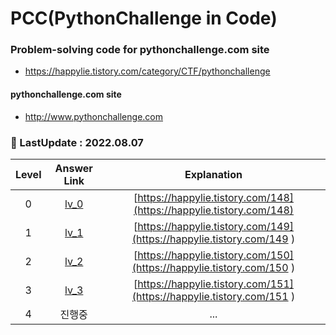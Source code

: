 # PCC(PythonChallenge in Code)
### Problem-solving code for pythonchallenge.com site
- https://happylie.tistory.com/category/CTF/pythonchallenge

#### pythonchallenge.com site
- http://www.pythonchallenge.com

### 📆 LastUpdate : 2022.08.07
| Level |                                    Answer Link                                     |                              Explanation                              |
|:-----:|:----------------------------------------------------------------------------------:|:---------------------------------------------------------------------:|
|   0   | [lv_0](https://github.com/happylie/pythonchallenge_code/blob/main/lv_0/level_0.py) | [https://happylie.tistory.com/148](https://happylie.tistory.com/148)  |
|   1   | [lv_1](https://github.com/happylie/pythonchallenge_code/blob/main/lv_1/level_1.py) | [https://happylie.tistory.com/149](https://happylie.tistory.com/149 ) |
|   2   | [lv_2](https://github.com/happylie/pythonchallenge_code/blob/main/lv_2/level_2.py) | [https://happylie.tistory.com/150](https://happylie.tistory.com/150 ) |
|   3   | [lv_3](https://github.com/happylie/pythonchallenge_code/blob/main/lv_3/level_3.py) | [https://happylie.tistory.com/151](https://happylie.tistory.com/151 ) |
|   4   |                                        진행중                                         |                                  ...                                  |
